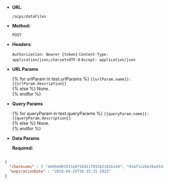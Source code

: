 * **URL**:

  `/aips/dataFiles`

* **Method:**

  `POST`

* **Headers**:

  `Authorization: Bearer {token}`
  `Content-Type: application/json;charset=UTF-8`
  `Accept: application/json`

* **URL Params**

  {% for urlParam in test.urlParams %}
  `{{urlParam.name}}: {{urlParam.description}}`  
  {% else %}
  None.  
  {% endfor %}

* **Query Params**

  {% for queryParam in test.queryParams %}
  `{{queryParam.name}}: {{queryParam.description}}`  
  {% else %}
  None.  
  {% endfor %}

* **Data Params**

  **Required:**

```json
  
{
  "checksums" : [ "de89a907d33a9716d11765582102b2e0", "93af1ce6b38ad1431b85ff024bb337a0" ],
  "expirationDate" : "2018-04-25T16:35:35.192Z"
}
```
